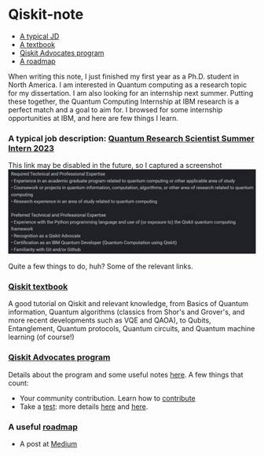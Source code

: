 # Qiskit-note
- [A typical JD](https://github.com/lmhoang45/Qiskit-note/tree/main#a-typical-job-description-quantum-research-scientist-summer-intern-2023)
- [A textbook](https://github.com/lmhoang45/Qiskit-note/tree/main#qiskit-textbook)
- [Qiskit Advocates program](https://github.com/lmhoang45/Qiskit-note/tree/main#qiskit-advocates-program)
- [A roadmap](https://github.com/lmhoang45/Qiskit-note/tree/main#a-useful-roadmap)

When writing this note, I just finished my first year as a Ph.D. student in North America. I am interested in Quantum computing as a research topic for my dissertation. I am also looking for an internship next summer. Putting these together, the Quantum Computing Internship at IBM research is a perfect match and a goal to aim for.
I browsed for some internship opportunities at IBM, and here are few things I learn.

### A typical job description: [Quantum Research Scientist Summer Intern 2023](https://www.google.com/search?q=Quantum+Research+Scientist+Summer+Intern&oq=Quantum+Research+Scientist+Summer+Intern&aqs=chrome..69i57j0i390i650l4.143j0j7&sourceid=chrome&ie=UTF-8&ibp=htl;jobs&sa=X&ved=2ahUKEwiw_Yfn8NCAAxUtrYkEHVs4AZYQkd0GegQICRAB#fpstate=tldetail&htivrt=jobs&htiq=Quantum+Research+Scientist+Summer+Intern&htidocid=OUgYoDE3XEwAAAAAAAAAAA%3D%3D&sxsrf=AB5stBjnaC3bK1twxh3HPa8Sb0OORdZ-UA:1691628920249)

This link may be disabled in the future, so I captured a screenshot ![](/JD.JPG)

Quite a few things to do, huh? Some of the relevant links.

### [Qiskit textbook](https://qiskit.org/learn)
A good tutorial on Qiskit and relevant knowledge, from Basics of Quantum information, Quantum algorithms (classics from Shor's and Grover's, and more recent developments such as VQE and QAOA), to Qubits, Entanglement, Quantum protocols, Quantum circuits, and Quantum machine learning (of course!)

### [Qiskit Advocates program](https://qiskit.org/advocates)
Details about the program and some useful notes [here](https://github.com/qiskit-advocate/application-guide). A few things that count:
   - Your community contribution. Learn how to [contribute](https://github.com/qiskit-advocate/application-guide#contributions)
   - Take a [test](https://github.com/qiskit-advocate/application-guide#test): more details [here](https://www.ibm.com/training/certification/C0010300) and [here](https://slides.com/javafxpert/prep-qiskit-dev-cert-exam#/22/0/4).

### A useful [roadmap](https://research.ibm.com/blog/2023-quantum-internships?_gl=1*17ynky9*_ga*MjA4Njc1MzI5Mi4xNjkxNjI4NDU4*_ga_FYECCCS21D*MTY5MTYyODQ1Ny4xLjEuMTY5MTYyODYxOS4wLjAuMA..)
- A post at [Medium](https://medium.com/@shraddhaaangiras0911/full-length-qiskit-certification-test-9a4f0b12d5d5)

  
